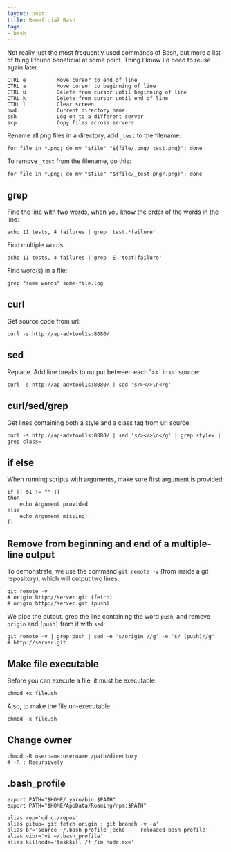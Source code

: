```yaml
---
layout: post
title: Beneficial Bash
tags:
- bash
---
```


Not really just the most frequently used commands of Bash, but more a list of thing I found beneficial at some point. Thing I know I'd need to reuse again later.

```
CTRL e          Move cursor to end of line
CTRL a          Move cursor to beginning of line
CTRL u          Delete from cursor until beginning of line
CTRL k          Delete from cursor until end of line
CTRL l          Clear screen
pwd             Current directory name
ssh             Log on to a different server
scp             Copy files across servers
```

Rename all png files in a directory, add `_test` to the filename:

```
for file in *.png; do mv "$file" "${file/.png/_test.png}"; done
```
To remove `_test` from the filename, do this:

```
for file in *.png; do mv "$file" "${file/_test.png/.png}"; done
```

## grep
Find the line with two words, when you know the order of the words in the line:

```
echo 11 tests, 4 failures | grep 'test.*failure'
```
Find multiple words:

```
echo 11 tests, 4 failures | grep -E 'test|failure'
```

Find word(s) in a file:

```
grep "some words" some-file.log
```

## curl
Get source code from url:

```
curl -s http://ap-advtool1s:8080/
```


## sed
Replace. Add line breaks to output between each '><' in url source:

```
curl -s http://ap-advtool1s:8080/ | sed 's/></>\n</g'
```


## curl/sed/grep
Get lines containing both a style and a class tag from url source:

```
curl -s http://ap-advtool1s:8080/ | sed 's/></>\n</g' | grep style= | grep class=
```


## if else
When running scripts with arguments, make sure first argument is provided:

```
if [[ $1 != "" ]] 
then 
    echo Argument provided
else 
    echo Argument missing!
fi
```


## Remove from beginning and end of a multiple-line output
To demonstrate, we use the command `git remote -v` (from inside a git repository), which will output two lines:

```
git remote -v
# origin http://server.git (fetch)
# origin http://server.git (push)
```

We pipe the output, grep the line containing the word `push`, and remove `origin` and `(push)` from it with `sed`:

```
git remote -v | grep push | sed -e 's/origin //g' -e 's/ (push)//g'
# http://server.git
```


## Make file executable
Before you can execute a file, it must be executable:

```
chmod +x file.sh
```

Also, to make the file un-executable:

```
chmod -x file.sh
```

## Change owner

```
chmod -R username:username /path/directory
# -R : Recursively
```

## .bash_profile

```
export PATH="$HOME/.yarn/bin:$PATH"
export PATH="$HOME/AppData/Roaming/npm:$PATH"

alias rep='cd c:/repos'
alias gitup='git fetch origin ; git branch -v -a'
alias br='source ~/.bash_profile ;echo --- reloaded bash_profile'
alias vibr='vi ~/.bash_profile'
alias killnode='taskkill /f /im node.exe'
```
